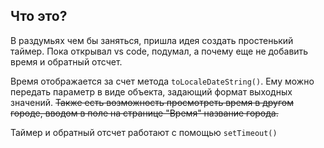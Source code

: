 ## Что это?
В раздумьях чем бы заняться, пришла идея создать простенький таймер. Пока открывал vs code, подумал, а почему еще не добавить время и обратный отсчет.

Время отображается за счет метода `toLocaleDateString()`. Ему можно передать параметр в виде объекта, задающий формат выходных значений. ~~Также есть возможность просмотреть время в другом городе, вводом в поле на странице "Время" название города.~~

Таймер и обратный отсчет работают с помощью `setTimeout()`

